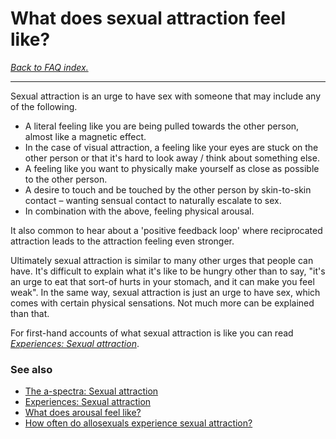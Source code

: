 # What does sexual attraction feel like?

[*Back to FAQ index.*](https://github.com/MissTeapot/LGBT-Wikis/blob/main/github_wiki/asexuality/faq.md)

---
Sexual attraction is an urge to have sex with someone that may include any of the following.

* A literal feeling like you are being pulled towards the other person, almost like a magnetic effect.
* In the case of visual attraction, a feeling like your eyes are stuck on the other person or that it's hard to look away / think about something else.
* A feeling like you want to physically make yourself as close as possible to the other person.
* A desire to touch and be touched by the other person by skin-to-skin contact – wanting sensual contact to naturally escalate to sex.
* In combination with the above, feeling physical arousal.

It also common to hear about a 'positive feedback loop' where reciprocated attraction leads to the attraction feeling even stronger.

Ultimately sexual attraction is similar to many other urges that people can have. It's difficult to explain what it's like to be hungry other than to say, "it's an urge to eat that sort-of hurts in your stomach, and it can make you feel weak". In the same way, sexual attraction is just an urge to have sex, which comes with certain physical sensations. Not much more can be explained than that.

For first-hand accounts of what sexual attraction is like you can read [*Experiences: Sexual attraction*](https://github.com/MissTeapot/LGBT-Wikis/blob/main/github_wiki/asexuality/experiences#wiki_sexual_attraction.md).

### See also

* [The a-spectra: Sexual attraction](https://github.com/MissTeapot/LGBT-Wikis/blob/main/github_wiki/asexuality/the_spectra#wiki_sexual_attraction.md)
* [Experiences: Sexual attraction](https://github.com/MissTeapot/LGBT-Wikis/blob/main/github_wiki/asexuality/experiences#wiki_sexual_attraction.md)
* [What does arousal feel like?](https://github.com/MissTeapot/LGBT-Wikis/blob/main/github_wiki/asexuality/faq/what_does_arousal_feel_like.md)
* [How often do allosexuals experience sexual attraction?](https://github.com/MissTeapot/LGBT-Wikis/blob/main/github_wiki/asexuality/faq/how_often_do_allos_get_attracted.md)